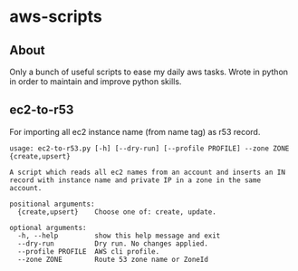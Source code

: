 # aws-scripts

## About

Only a bunch of useful scripts to ease my daily aws tasks. Wrote in python in order to maintain and improve python
skills.

## ec2-to-r53

For importing all ec2 instance name (from name tag) as r53 record.

```
usage: ec2-to-r53.py [-h] [--dry-run] [--profile PROFILE] --zone ZONE {create,upsert}

A script which reads all ec2 names from an account and inserts an IN record with instance name and private IP in a zone in the same account.

positional arguments:
  {create,upsert}    Choose one of: create, update.

optional arguments:
  -h, --help         show this help message and exit
  --dry-run          Dry run. No changes applied.
  --profile PROFILE  AWS cli profile.
  --zone ZONE        Route 53 zone name or ZoneId
```